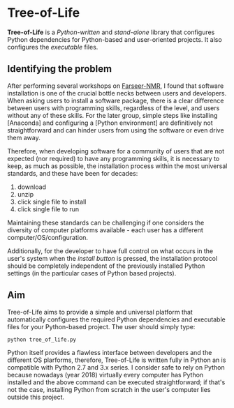# Tree-of-Life

**Tree-of-Life** is a _Python-written_ and _stand-alone_ library that configures Python dependencies for Python-based and user-oriented projects. It also configures the _executable_ files.

## Identifying the problem

After performing several workshops on [Farseer-NMR](https://github.com/Farseer-NMR/FarSeer-NMR), I found that software installation is one of the crucial bottle necks between users and developers. When asking users to install a software package, there is a clear difference between users with programming skills, regardless of the level, and users without any of these skills. For the later group, simple steps like installing [Anaconda] and configuring a [Python environment] are definitively not straightforward and can hinder users from using the software or even drive them away.

Therefore, when developing software for a community of users that are not expected (nor required) to have any programming skills, it is necessary to keep, as much as possible, the installation process within the most universal standards, and these have been for decades:

1. download
1. unzip
1. click single file to install
1. click single file to run

Maintaining these standards can be challenging if one considers the diversity of computer platforms available - each user has a different computer/OS/configuration.

Additionally, for the developer to have full control on what occurs in the user's system when the _install button_ is pressed, the installation protocol should be completely independent of the previously installed Python settings (in the particular cases of Python based projects).

## Aim

Tree-of-Life aims to provide a simple and universal platform that automatically configures the required Python dependencies and executable files for your Python-based project. The user should simply type:

```
python tree_of_life.py
```

Python itself provides a flawless interface between developers and the different OS plarforms, therefore, Tree-of-Life is written fully in Python an is compatible with Python 2.7 and 3.x series. I consider safe to rely on Python because nowadays (year 2018) virtually every computer has Python installed and the above command can be executed straightforward; if that's not the case, installing Python from scratch in the user's computer lies outside this project.

